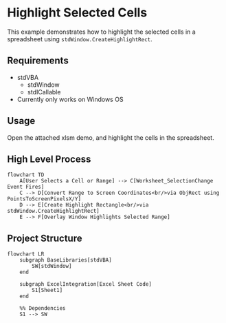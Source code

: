 # Highlight Selected Cells

This example demonstrates how to highlight the selected cells in a spreadsheet using `stdWindow.CreateHighlightRect`.

## Requirements

* stdVBA
    * stdWindow
    * stdICallable
* Currently only works on Windows OS

## Usage

Open the attached xlsm demo, and highlight the cells in the spreadsheet.

## High Level Process

```mermaid
flowchart TD
    A[User Selects a Cell or Range] --> C[Worksheet_SelectionChange Event Fires]
    C --> D[Convert Range to Screen Coordinates<br/>via ObjRect using PointsToScreenPixelsX/Y]
    D --> E[Create Highlight Rectangle<br/>via stdWindow.CreateHighlightRect]
    E --> F[Overlay Window Highlights Selected Range]
```

## Project Structure

```mermaid
flowchart LR
    subgraph BaseLibraries[stdVBA]
        SW[stdWindow]
    end

    subgraph ExcelIntegration[Excel Sheet Code]
        S1[Sheet1]
    end

    %% Dependencies
    S1 --> SW
```